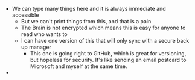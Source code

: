 - We can type many things here and it is always immediate and accessible
	- But we can't print things from this, and that is a pain
	- The Brain is not encrypted which means this is easy for anyone to read who wants to
	- I can have one version of this that will only sync with a secure back up manager
		- This one is going right to GitHub, which is great for versioning, but hopeless for security. It's like sending an email postcard to Microsoft and myself at the same time.
-